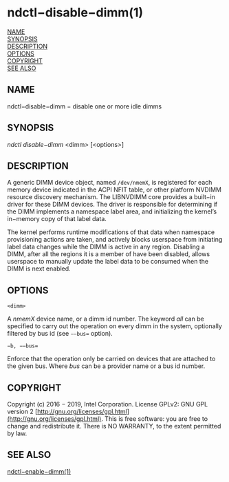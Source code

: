 # ndctl−disable−dimm\(1\)

[NAME](ndctl-disable-dimm.md#name)  
[SYNOPSIS](ndctl-disable-dimm.md#synopsis)  
[DESCRIPTION](ndctl-disable-dimm.md#description)  
[OPTIONS](ndctl-disable-dimm.md#options)  
[COPYRIGHT](ndctl-disable-dimm.md#copyright)  
[SEE ALSO](ndctl-disable-dimm.md#see-also)

## NAME

ndctl−disable−dimm − disable one or more idle dimms

## SYNOPSIS

_ndctl disable−dimm_  &lt;dimm&gt; \[&lt;options&gt;\]

## DESCRIPTION

A generic DIMM device object, named `/dev/nmemX`, is registered for each memory device indicated in the ACPI NFIT table, or other platform NVDIMM resource discovery mechanism. The LIBNVDIMM core provides a built−in driver for these DIMM devices. The driver is responsible for determining if the DIMM implements a namespace label area, and initializing the kernel’s in−memory copy of that label data.

The kernel performs runtime modifications of that data when namespace provisioning actions are taken, and actively blocks userspace from initiating label data changes while the DIMM is active in any region. Disabling a DIMM, after all the regions it is a member of have been disabled, allows userspace to manually update the label data to be consumed when the DIMM is next enabled.

## OPTIONS

`<dimm>`

A _nmemX_ device name, or a dimm id number. The keyword _all_ can be specified to carry out the operation on every dimm in the system, optionally filtered by bus id \(see `−−bus=` option\).

`−b, −−bus=`

Enforce that the operation only be carried on devices that are attached to the given bus. Where _bus_ can be a provider name or a bus id number.

## COPYRIGHT

Copyright \(c\) 2016 − 2019, Intel Corporation. License GPLv2: GNU GPL version 2 [http://gnu.org/licenses/gpl.html](http://gnu.org/licenses/gpl.html). This is free software: you are free to change and redistribute it. There is NO WARRANTY, to the extent permitted by law.

## SEE ALSO

[ndctl−enable−dimm\(1\)](ndctl-enable-dimm.md)

